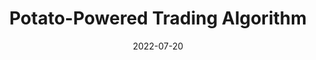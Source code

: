 ---
title: Potato-Powered Trading Algorithm
description: Implemented Triple Moving Average and Stop Loss. Finalist for Algothon 2022 by SIG x UNSW Fintech Society.
date: 2022-07-20
github: potato-algothon-2022
tags: ['python']
---